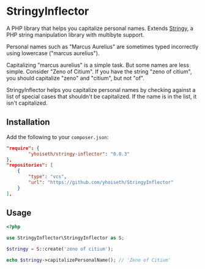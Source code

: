 # StringyInflector
A PHP library that helps you capitalize personal names. Extends [Stringy](https://github.com/danielstjules/Stringy), a PHP string manipulation library with multibyte support.

Personal names such as "Marcus Aurelius" are sometimes typed incorrectly using lowercase ("marcus aurelius").

Capitalizing "marcus aurelius" is a simple task. But some names are less simple. Consider "Zeno of Citium". If you have the string "zeno of citium", you should capitalize "zeno" and "citium", but not "of".

StringyInflector helps you capitalize personal names by checking against a list of special cases that shouldn't be capitalized. If the name is in the list, it isn't capitalized.

 
## Installation
Add the following to your `composer.json`:

```json
"require": {
        "yhoiseth/stringy-inflector": "0.0.3"
},
"repositories": [
    {
        "type": "vcs",
        "url": "https://github.com/yhoiseth/StringyInflector"
    }
],
```

## Usage
```php
<?php

use StringyInflector\StringyInflector as S;

$stringy = S::create('zeno of citium');

echo $stringy->capitalizePersonalName(); // 'Zeno of Citium'
```

